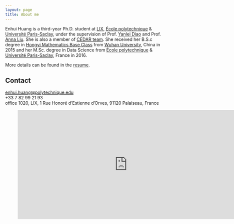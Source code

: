 ```yaml
---
layout: page
title: About me
---
```


Enhui Huang is a third-year Ph.D. student at [LIX](https://www.lix.polytechnique.fr/), [École polytechnique](https://www.polytechnique.edu/en) & [Université Paris-Saclay](https://www.universite-paris-saclay.fr/en), under the supervision of Prof. [Yanlei Diao](http://www.lix.polytechnique.fr/~yanlei.diao/) and Prof. [Anna Liu](http://people.math.umass.edu/~anna/). She is also a member of [CEDAR team](https://team.inria.fr/cedar/). She received her B.S.c degree in [Hongyi Mathematics Base Class](http://202.114.70.140/Englishversion/) from [Wuhan University](http://en.whu.edu.cn/), China in 2015 and her M.Sc. degree in Data Science from [École polytechnique](https://www.polytechnique.edu/en) & [Université Paris-Saclay](https://www.universite-paris-saclay.fr/en), France in 2016.

More details can be found in the [resume](resume/CV-Enhui_HUANG-en.pdf).

## Contact  
 <i class="fas fa-envelope fa-2x"></i> enhui.huang@polytechnique.edu  
 <i class="fas fa-phone fa-2x"></i> +33 7 82 99 21 93  
 <i class="fas fa-map-marked-alt fa-2x"></i> office 1020, LIX, 1 Rue Honoré d’Estienne d’Orves, 91120 Palaiseau, France

 <figure>
<iframe src="https://www.google.com/maps/embed?pb=!1m18!1m12!1m3!1d2632.530652398582!2d2.2033549153353897!3d48.71445121878533!2m3!1f0!2f0!3f0!3m2!1i1024!2i768!4f13.1!3m3!1m2!1s0x47e6789394d82f59%3A0xcf94d20780385684!2sLaboratoire+d&#39;informatique+de+l&#39;%C3%89cole+Polytechnique+(LIX)!5e0!3m2!1sen!2sfr!4v1542062033641" width="700" height="350" frameborder="0" style="border:0" allowfullscreen></iframe>
 </figure>


<head> 
    <script defer src="https://use.fontawesome.com/releases/v5.5.0/js/all.js"></script> 
    <script defer src="https://use.fontawesome.com/releases/v5.5.0/js/v4-shims.js"></script> 
</head> 
<link rel="stylesheet" href="https://use.fontawesome.com/releases/v5.5.0/css/all.css">

